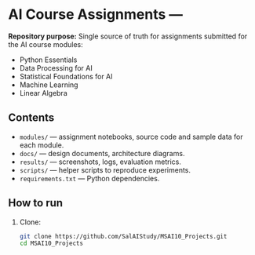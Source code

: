 # AI Course Assignments — <Your Name>

**Repository purpose:** Single source of truth for assignments submitted for the AI course modules:
- Python Essentials
- Data Processing for AI
- Statistical Foundations for AI
- Machine Learning
- Linear Algebra

## Contents
- `modules/` — assignment notebooks, source code and sample data for each module.
- `docs/` — design documents, architecture diagrams.
- `results/` — screenshots, logs, evaluation metrics.
- `scripts/` — helper scripts to reproduce experiments.
- `requirements.txt` — Python dependencies.

## How to run
1. Clone:
   ```bash
   git clone https://github.com/SalAIStudy/MSAI10_Projects.git
   cd MSAI10_Projects
